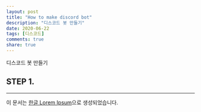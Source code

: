 ```yaml
---
layout: post
title: "How to make discord bot"
description: "디스코드 봇 만들기"
date: 2020-06-22
tags: [디스코드]
comments: true
share: true
---
```

디스코드 봇 만들기
## STEP 1.
--- 

이 문서는 [한글 Lorem Ipsum](http://guny.kr/stuff/klorem/)으로 생성되었습니다.
